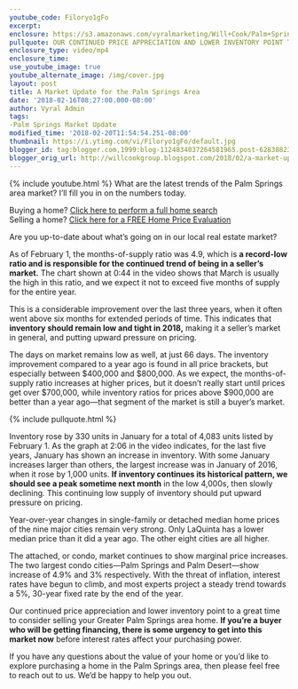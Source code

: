 ```yaml
---
youtube_code: Filoryo1gFo
excerpt:
enclosure: https://s3.amazonaws.com/vyralmarketing/Will+Cook/Palm+Springs+Real+Estate+Agent-+Market+Update.mp4
pullquote: OUR CONTINUED PRICE APPRECIATION AND LOWER INVENTORY POINT TO A GREAT TIME TO CONSIDER SELLING YOUR GREATER PALM SPRINGS AREA HOME.
enclosure_type: video/mp4
enclosure_time:
use_youtube_image: true
youtube_alternate_image: /img/cover.jpg
layout: post
title: A Market Update for the Palm Springs Area
date: '2018-02-16T08:27:00.000-08:00'
author: Vyral Admin
tags:
-Palm Springs Market Update
modified_time: '2018-02-20T11:54:54.251-08:00'
thumbnail: https://i.ytimg.com/vi/Filoryo1gFo/default.jpg
blogger_id: tag:blogger.com,1999:blog-1124834037264581965.post-628388236614348420
blogger_orig_url: http://willcookgroup.blogspot.com/2018/02/a-market-update-for-palm-springs-area.html
---
```

{% include youtube.html %}
What are the latest trends of the Palm Springs area market? I’ll fill you in on the numbers today.

<div class="post-cta">
Buying a home? <a href="http://will.palmspringsarea.properties/index.php?types[]=1&types[]=2&areas[]=city%3APalm+Springs&fbts=3108061&beds=0&baths=0&min=0&max=30000000&map=0&options[]=new&sortby=listings.listingdate+DESC&quick=1&ppc=VyralVideoBlog_Buyers&addht=VyralVideoBlog_Buyers#rslt" target="_blank">Click here to perform a full home search</a><br>
Selling a home? <a href="http://www.topproducer.com/pages/index.html?pageid=a237f3ff-79a3-40c9-96d2-a3ad8cda13ac" target="_blank">Click here for a FREE Home Price Evaluation</a>
</div>

Are you up-to-date about what’s going on in our local real estate market?

As of February 1, the months-of-supply ratio was 4.9, which is **a record-low ratio and is responsible for the continued trend of being in a seller’s market.** The chart shown at 0:44 in the video shows that March is usually the high in this ratio, and we expect it not to exceed five months of supply for the entire year.

This is a considerable improvement over the last three years, when it often went above six months for extended periods of time. This indicates that **inventory should remain low and tight in 2018,** making it a seller’s market in general, and putting upward pressure on pricing.

The days on market remains low as well, at just 66 days. The inventory improvement compared to a year ago is found in all price brackets, but especially between $400,000 and $800,000. As we expect, the months-of-supply ratio increases at higher prices, but it doesn’t really start until prices get over $700,000, while inventory ratios for prices above $900,000 are better than a year ago—that segment of the market is still a buyer’s market.

{% include pullquote.html %}

Inventory rose by 330 units in January for a total of 4,083 units listed by February 1. As the graph at 2:06 in the video indicates, for the last five years, January has shown an increase in inventory. With some January increases larger than others, the largest increase was in January of 2016, when it rose by 1,000 units. **If inventory continues its historical pattern, we should see a peak sometime next month** in the low 4,000s, then slowly declining. This continuing low supply of inventory should put upward pressure on pricing.

Year-over-year changes in single-family or detached median home prices of the nine major cities remain very strong. Only LaQuinta has a lower median price than it did a year ago. The other eight cities are all higher.

The attached, or condo, market continues to show marginal price increases. The two largest condo cities—Palm Springs and Palm Desert—show increase of 4.9% and 3% respectively. With the threat of inflation, interest rates have begun to climb, and most experts project a steady trend towards a 5%, 30-year fixed rate by the end of the year.

Our continued price appreciation and lower inventory point to a great time to consider selling your Greater Palm Springs area home. **If you’re a buyer who will be getting financing, there is some urgency to get into this market now** before interest rates affect your purchasing power.

If you have any questions about the value of your home or you’d like to explore purchasing a home in the Palm Springs area, then please feel free to reach out to us. We’d be happy to help you out.
